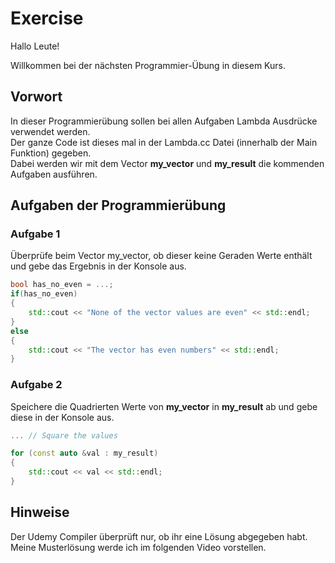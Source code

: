 # Exercise

Hallo Leute!

Willkommen bei der nächsten Programmier-Übung in diesem Kurs.

## Vorwort

In dieser Programmierübung sollen bei allen Aufgaben Lambda Ausdrücke verwendet werden.  
Der ganze Code ist dieses mal in der Lambda.cc Datei (innerhalb der Main Funktion) gegeben.  
Dabei werden wir mit dem Vector **my_vector** und **my_result** die kommenden Aufgaben ausführen.

## Aufgaben der Programmierübung

### Aufgabe 1

Überprüfe beim Vector my_vector, ob dieser keine Geraden Werte enthält und gebe das Ergebnis in der Konsole aus.

```cpp
bool has_no_even = ...;
if(has_no_even)
{
    std::cout << "None of the vector values are even" << std::endl;
}
else
{
    std::cout << "The vector has even numbers" << std::endl;
}
```

### Aufgabe 2

Speichere die Quadrierten Werte von **my_vector** in **my_result** ab und gebe diese in der Konsole aus.

```cpp
... // Square the values

for (const auto &val : my_result)
{
    std::cout << val << std::endl;
}
```

## Hinweise

Der Udemy Compiler überprüft nur, ob ihr eine Lösung abgegeben habt.  
Meine Musterlösung werde ich im folgenden Video vorstellen.
